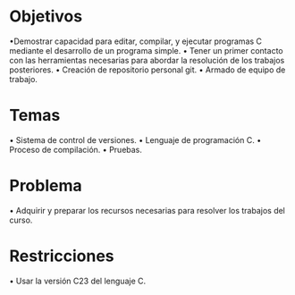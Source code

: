 # Objetivos 
  •Demostrar capacidad para editar, compilar, y ejecutar programas C mediante el desarrollo de un programa simple. 
  • Tener un primer contacto con las herramientas necesarias para abordar la resolución de los trabajos posteriores.
  • Creación de repositorio personal git. 
  • Armado de equipo de trabajo. 
 # Temas 
 • Sistema de control de versiones. 
 • Lenguaje de programación C.
 • Proceso de compilación.
 • Pruebas.
  # Problema 
 • Adquirir y preparar los recursos necesarias para resolver los trabajos del curso. 
 # Restricciones 
  • Usar la versión C23 del lenguaje C.

